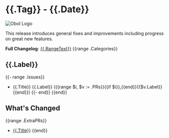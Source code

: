 # {{.Tag}} - {{.Date}}

![Obol Logo](https://obol.tech/obolnetwork.png)

This release introduces general fixes and improvements including progress on great new features.

**Full Changelog**: [{{.RangeText}}]({{.RangeLink}})
{{range .Categories}}
## {{.Label}}
  {{- range .Issues}}
- {{.Title}} {{.Label}} ({{range $i, $v := .PRs}}{{if $i}},{{end}}{{$v.Label}}{{end}})
  {{- end}}
{{end}}

## What's Changed
{{range .ExtraPRs}}
- [{{.Title}}](https://github.com/ObolNetwork/charon/pull/{{.Number}})
{{end}}
